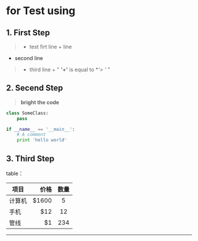 # for Test using

##  1. First Step
> * test firt line
	+ line
+ second line
> * third line
	+ " **'+'** is equal to **'> *'** "

## 2. Secend Step
> **bright the code**
```python
class SomeClass:
    pass

if __name__ == '__main__':
    # A comment
    print 'hello world'
```

## 3. Third Step 
table：

| 项目       | 价格   |  数量  |
| --------   | -----: | :----: |
| 计算机     | \$1600 |   5    |
| 手机       |   \$12 |   12 |
| 管线       |   \$1  |  234 |









--------------

<meta http-equiv="refresh" content="1">